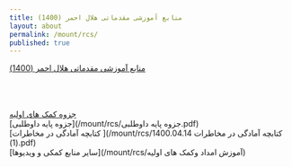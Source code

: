```yaml
---
title: منابع آموزشی مقدماتی هلال احمر (1400)
layout: about
permalink: /mount/rcs/
published: true
---
```

&#x202b; [منابع آموزشی مقدماتی هلال احمر (1400)](/mount/rcs/)<br/><br/><br/><br/>




  &#x202b;  [جزوه کمک های اولیه](/mount/rcs/2جزوه.pdf)<br/>
            [جزوه پایه داوطلبی](/mount/rcs/جزوه پایه داوطلبی.pdf)<br/>
            [کتابچه آمادگی در مخاطرات ](/mount/rcs/کتابچه آمادگی در مخاطرات 1400.04.14 (1).pdf)<br/>
            [سایر منابع کمکی و ویدیو‌ها](/mount/rcs/آموزش امداد وکمک های اولیه)<br/>


  
  
  





